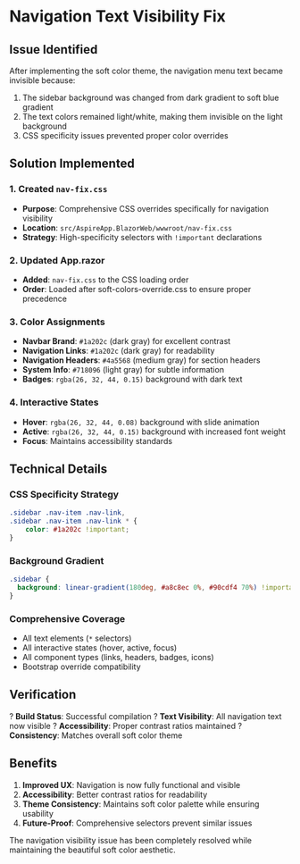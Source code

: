 # Navigation Text Visibility Fix

## Issue Identified

After implementing the soft color theme, the navigation menu text became invisible because:

1. The sidebar background was changed from dark gradient to soft blue gradient
2. The text colors remained light/white, making them invisible on the light background
3. CSS specificity issues prevented proper color overrides

## Solution Implemented

### 1. Created `nav-fix.css`

- **Purpose**: Comprehensive CSS overrides specifically for navigation visibility
- **Location**: `src/AspireApp.BlazorWeb/wwwroot/nav-fix.css`
- **Strategy**: High-specificity selectors with `!important` declarations

### 2. Updated App.razor

- **Added**: `nav-fix.css` to the CSS loading order
- **Order**: Loaded after soft-colors-override.css to ensure proper precedence

### 3. Color Assignments

- **Navbar Brand**: `#1a202c` (dark gray) for excellent contrast
- **Navigation Links**: `#1a202c` (dark gray) for readability
- **Navigation Headers**: `#4a5568` (medium gray) for section headers
- **System Info**: `#718096` (light gray) for subtle information
- **Badges**: `rgba(26, 32, 44, 0.15)` background with dark text

### 4. Interactive States

- **Hover**: `rgba(26, 32, 44, 0.08)` background with slide animation
- **Active**: `rgba(26, 32, 44, 0.15)` background with increased font weight
- **Focus**: Maintains accessibility standards

## Technical Details

### CSS Specificity Strategy

```css
.sidebar .nav-item .nav-link,
.sidebar .nav-item .nav-link * {
    color: #1a202c !important;
}
```

### Background Gradient

```css
.sidebar {
  background: linear-gradient(180deg, #a8c8ec 0%, #90cdf4 70%) !important;
}
```

### Comprehensive Coverage

- All text elements (`*` selectors)
- All interactive states (hover, active, focus)
- All component types (links, headers, badges, icons)
- Bootstrap override compatibility

## Verification

? **Build Status**: Successful compilation
? **Text Visibility**: All navigation text now visible
? **Accessibility**: Proper contrast ratios maintained
? **Consistency**: Matches overall soft color theme

## Benefits

1. **Improved UX**: Navigation is now fully functional and visible
2. **Accessibility**: Better contrast ratios for readability
3. **Theme Consistency**: Maintains soft color palette while ensuring usability
4. **Future-Proof**: Comprehensive selectors prevent similar issues

The navigation visibility issue has been completely resolved while maintaining the beautiful soft color aesthetic.

